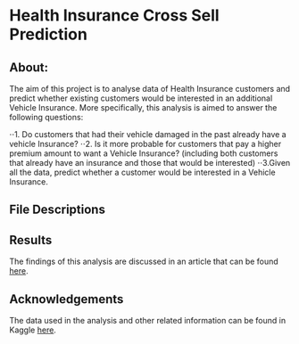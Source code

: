 # Health Insurance Cross Sell Prediction
## About:
The aim of this project is to analyse data of Health Insurance customers and predict whether existing customers would be interested in an additional Vehicle Insurance. More specifically, this analysis is aimed to answer the following questions:

⋅⋅1. Do customers that had their vehicle damaged in the past already have a vehicle Insurance?
⋅⋅2. Is it more probable for customers that pay a higher premium amount to want a Vehicle Insurance?
(including both customers that already have an insurance and those that would be interested)
⋅⋅3.Given all the data, predict whether a customer would be interested in a Vehicle Insurance.

## File Descriptions


## Results
The findings of this analysis are discussed in an article that can be found [here]().

## Acknowledgements 
The data used in the analysis and other related information can be found in Kaggle [here](https://www.kaggle.com/anmolkumar/health-insurance-cross-sell-prediction).


